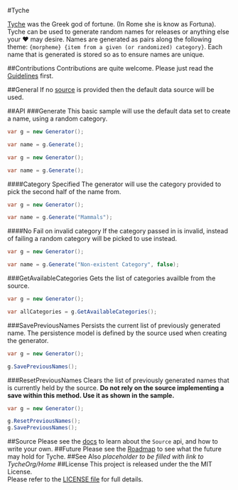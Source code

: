 #Tyche

[Tyche](https://en.wikipedia.org/wiki/Tyche) was the Greek god of fortune. (In Rome she is know as Fortuna).
Tyche can be used to generate random names for releases or anything else your :heart: may desire.
Names are generated as pairs along the following theme: `{morpheme} {item from a given (or randomized) category}`.
Each name that is generated is stored so as to ensure names are unique.

##Contributions
Contributions are quite welcome. Please just read the [Guidelines](CONTRIBUTING.md) first.

##General
If no [source](#source) is provided then the default data source will be used.

##API
###Generate
This basic sample will use the default data set to create a name, using a random category.
```c#
var g = new Generator();

var name = g.Generate();
```
```c#
var g = new Generator();

var name = g.Generate();
```
####Category Specified
The generator will use the category provided to pick the second half of the name from.
```c#
var g = new Generator();

var name = g.Generate("Mammals");
```
####No Fail on invalid category
If the category passed in is invalid, instead of failing a random category will be picked to use instead.
```c#
var g = new Generator();

var name = g.Generate("Non-existent Category", false);
```
###GetAvailableCategories
Gets the list of categories availble from the source.
```c#
var g = new Generator();

var allCategories = g.GetAvailableCategories();
```
###SavePreviousNames
Persists the current list of previously generated name.
The persistence model is defined by the source used when creating the generator.
```c#
var g = new Generator();

g.SavePreviousNames();
```
###ResetPreviousNames
Clears the list of previously generated names that is currently held by the source.
**Do not rely on the source implementing a save within this method. Use it as shown in the sample.**
```c#
var g = new Generator();

g.ResetPreviousNames();
g.SavePreviousNames();
```
##Source
Please see the [docs](docs) to learn about the `Source` api, and how to write your own.
##Future
Please see the [Roadmap](Roadmap.md) to see what the future may hold for Tyche.
##See Also
*placeholder to be filled with link to TycheOrg/Home*
##License
This project is released under the the MIT License. <br/> Please refer to the [LICENSE file](LICENSE) for full details.